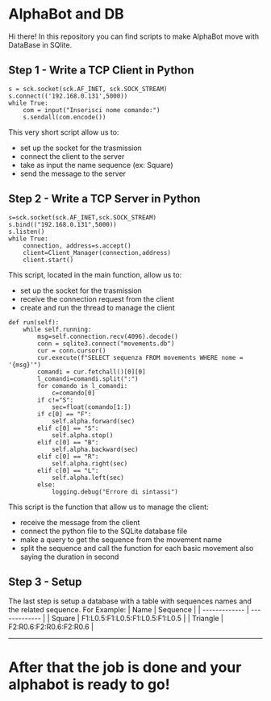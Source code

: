 # AlphaBot and DB
Hi there!
In this repository you can find scripts to make AlphaBot move with DataBase in SQlite.

## Step 1 - Write a TCP Client in Python

```
s = sck.socket(sck.AF_INET, sck.SOCK_STREAM)
s.connect(('192.168.0.131',5000))
while True:
	com = input("Inserisci nome comando:")
	s.sendall(com.encode())
```
This very short script allow us to:

- set up the socket for the trasmission
- connect the client to the server
- take as input the name sequence (ex: Square)
- send the message to the server

## Step 2 - Write a TCP Server in Python

```
s=sck.socket(sck.AF_INET,sck.SOCK_STREAM)
s.bind(("192.168.0.131",5000))
s.listen()
while True:
	connection, address=s.accept()
	client=Client_Manager(connection,address)
	client.start()
```
This script, located in the main function, allow us to:

- set up the socket for the trasmission
- receive the connection request from the client
- create and run the thread to manage the client

```
def run(self):
	while self.running:
		msg=self.connection.recv(4096).decode()
		conn = sqlite3.connect("movements.db")
		cur = conn.cursor()
		cur.execute(f"SELECT sequenza FROM movements WHERE nome = '{msg}'")
		comandi = cur.fetchall()[0][0]
		l_comandi=comandi.split(":")
		for comando in l_comandi:
			c=comando[0]
		if c!="S":
			sec=float(comando[1:])
		if c[0] == "F":
			self.alpha.forward(sec)
		elif c[0] == "S":
			self.alpha.stop()
		elif c[0] == "B":
			self.alpha.backward(sec)
		elif c[0] == "R":
			self.alpha.right(sec)
		elif c[0] == "L":
			self.alpha.left(sec)
		else:
			logging.debug("Errore di sintassi")
```
This script is the function that allow us to manage the client:

- receive the message from the client
- connect the python file to the SQLite database file
- make a query to get the sequence from the movement name
- split the sequence and call the function for each basic movement also saying the duration in second

## Step 3 - Setup

The last step is setup a database with a table with sequences names and the related sequence.
For Example:
| Name  | Sequence |
| ------------- | ------------- |
| Square  | F1:L0.5:F1:L0.5:F1:L0.5:F1:L0.5  |
| Triangle  | F2:R0.6:F2:R0.6:F2:R0.6  |

-----

# After that the job is done and your alphabot is ready to go!
